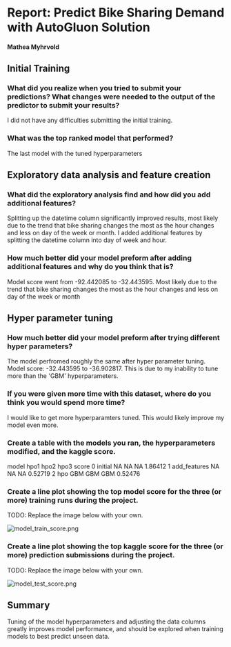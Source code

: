 # Report: Predict Bike Sharing Demand with AutoGluon Solution
#### Mathea Myhrvold

## Initial Training
### What did you realize when you tried to submit your predictions? What changes were needed to the output of the predictor to submit your results?
I did not have any difficulties submitting the initial training. 

### What was the top ranked model that performed?
The last model with the tuned hyperparameters

## Exploratory data analysis and feature creation
### What did the exploratory analysis find and how did you add additional features?
Splitting up the datetime column significantly improved results, most likely due to the trend that bike sharing changes the most as the hour changes and less on day of the week or month. I added additional features by splitting the datetime column into day of week and hour.

### How much better did your model preform after adding additional features and why do you think that is?
Model score went from -92.442085 to -32.443595. Most likely due to the trend that bike sharing changes the most as the hour changes and less on day of the week or month

## Hyper parameter tuning
### How much better did your model preform after trying different hyper parameters?
The model perfromed roughly the same after hyper parameter tuning. Model score: -32.443595 to -36.902817. This is due to my inability to tune more than the 'GBM' hyperparameters. 

### If you were given more time with this dataset, where do you think you would spend more time?
I would like to get more hyperparamters tuned. This would likely improve my model even more.

### Create a table with the models you ran, the hyperparameters modified, and the kaggle score.
model	hpo1	hpo2	hpo3	score
0	initial	NA	NA	NA	1.86412
1	add_features	NA	NA	NA	0.52719
2	hpo	GBM	GBM	GBM	0.52476

### Create a line plot showing the top model score for the three (or more) training runs during the project.

TODO: Replace the image below with your own.

![model_train_score.png](img/model_train_score.png)

### Create a line plot showing the top kaggle score for the three (or more) prediction submissions during the project.

TODO: Replace the image below with your own.

![model_test_score.png](img/model_test_score.png)

## Summary
Tuning of the model hyperparameters and adjusting the data columns greatly improves model performance, and should be explored when training models to best predict unseen data. 
